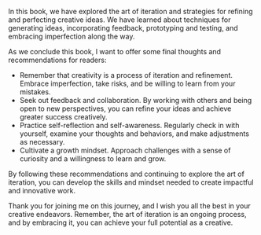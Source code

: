 
In this book, we have explored the art of iteration and strategies for refining and perfecting creative ideas. We have learned about techniques for generating ideas, incorporating feedback, prototyping and testing, and embracing imperfection along the way.

As we conclude this book, I want to offer some final thoughts and recommendations for readers:

* Remember that creativity is a process of iteration and refinement. Embrace imperfection, take risks, and be willing to learn from your mistakes.
* Seek out feedback and collaboration. By working with others and being open to new perspectives, you can refine your ideas and achieve greater success creatively.
* Practice self-reflection and self-awareness. Regularly check in with yourself, examine your thoughts and behaviors, and make adjustments as necessary.
* Cultivate a growth mindset. Approach challenges with a sense of curiosity and a willingness to learn and grow.

By following these recommendations and continuing to explore the art of iteration, you can develop the skills and mindset needed to create impactful and innovative work.

Thank you for joining me on this journey, and I wish you all the best in your creative endeavors. Remember, the art of iteration is an ongoing process, and by embracing it, you can achieve your full potential as a creative.
